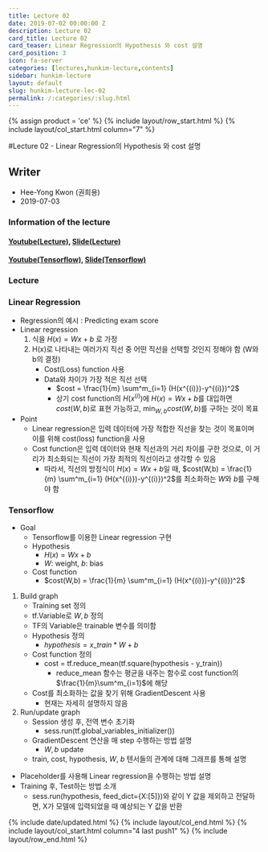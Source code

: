 ```yaml
---
title: Lecture 02
date: 2019-07-02 00:00:00 Z
description: Lecture 02
card_title: Lecture 02
card_teaser: Linear Regression의 Hypothesis 와 cost 설명
card_position: 3
icon: fa-server
categories: [lectures,hunkim-lecture,contents]
sidebar: hunkim-lecture
layout: default
slug: hunkim-lecture-lec-02
permalink: /:categories/:slug.html
---
```


{% assign product = 'ce' %}
{% include layout/row_start.html %}
{% include layout/col_start.html column="7" %}

#Lecture 02 - Linear Regression의 Hypothesis 와 cost 설명

## Writer
+ Hee-Yong Kwon (권희용)
+ 2019-07-03

### Information of the lecture
#### [Youtube(Lecture)](https://www.youtube.com/watch?v=Hax03rCn3UI), [Slide(Lecture)](https://github.com/inhaucs/inhaucs.github.io/blob/master/assets/files/heeyong/2019/hunkim-lecture/slide/lec2.pdf?raw=true)
#### [Youtube(Tensorflow)](https://www.youtube.com/watch?v=mQGwjrStQgg&feature=youtu.be), [Slide(Tensorflow)](https://github.com/inhaucs/inhaucs.github.io/blob/master/assets/files/heeyong/2019/hunkim-lecture/slide/lab2.pdf?raw=true)

### Lecture
### Linear Regression
+ Regression의 예시 : Predicting exam score
+ Linear regression
  1) 식을 $H(x) = Wx + b$ 로 가정
  2) H(x)로 나타내는 여러가지 직선 중 어떤 직선을 선택할 것인지 정해야 함 (W와 b의 결정)
      + Cost(Loss) function 사용
      + Data와 차이가 가장 적은 직선 선택
        + $cost = \frac{1}{m} \sum^m_{i=1} (H(x^{(i)})-y^{(i)})^2$
        + 상기 cost function의 $H(x^{(i)})$에 $H(x) = Wx + b$를 대입하면 $cost(W,b)$로 표현 가능하고, $\min_{W,b} cost(W,b)$를 구하는 것이 목표
+ Point
  + Linear regression은 입력 데이터에 가장 적합한 직선을 찾는 것이 목표이며 이를 위해 cost(loss) function을 사용
  + Cost function은 입력 데이터와 현재 직선과의 거리 차이를 구한 것으로, 이 거리가 최소화되는 직선이 가장 최적의 직선이라고 생각할 수 있음
    + 따라서, 직선의 방정식이 $H(x) = Wx + b$일 때, $cost(W,b) = \frac{1}{m} \sum^m_{i=1} (H(x^{(i)})-y^{(i)})^2$를 최소화하는 $W$와 $b$를 구해야 함

###

### Tensorflow
+ Goal
  + Tensorflow를 이용한 Linear regression 구현
  + Hypothesis
    + $H(x) = Wx + b$
    + $W$: weight, $b$: bias
  + Cost function
    + $cost(W,b) = \frac{1}{m} \sum^m_{i=1} (H(x^{(i)})-y^{(i)})^2$
1) Build graph
    + Training set 정의
    + tf.Variable로 $W, b$ 정의
    + TF의 Variable은 trainable 변수를 의미함
    + Hypothesis 정의
      + $hypothesis = x\_train * W + b$
    + Cost function 정의
      + cost = tf.reduce\_mean(tf.square(hypothesis - y\_train))
        + reduce\_mean 함수는 평균을 내주는 함수로 cost function의 $\frac{1}{m}\sum^m_{i=1}$에 해당
    + Cost를 최소화하는 값을 찾기 위해 GradientDescent 사용
      + 현재는 자세히 설명하지 않음
2) Run/update graph
    + Session 생성 후, 전역 변수 초기화
      + sess.run(tf.global\_variables\_initializer())
    + GradientDescent 연산을 매 step 수행하는 방법 설명
      + $W,b$ update
    + train, cost, hypothesis, $W$, $b$ 텐서들의 관계에 대해 그래프를 통해 설명
+ Placeholder를 사용해 Linear regression을 수행하는 방법 설명
+ Training 후, Test하는 방법 소개
  + sess.run(hypothesis, feed_dict={X:[5]})와 같이 Y 값을 제외하고 전달하면, X가 모델에 입력되었을 때 예상되는 Y 값을 반환



{% include date/updated.html %}
{% include layout/col_end.html %}
{% include layout/col_start.html column="4 last push1" %}
{% include layout/row_end.html %}
